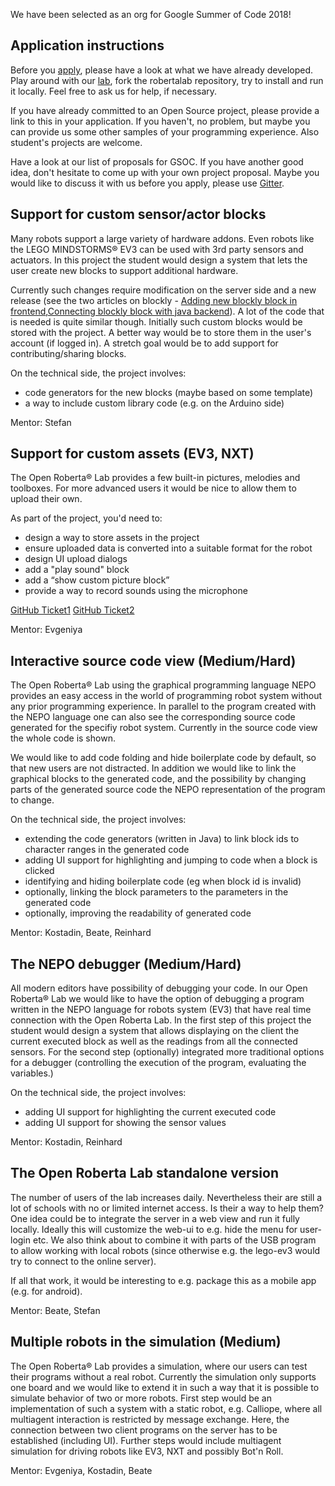 We have been selected as an org for Google Summer of Code 2018!

## Application instructions
Before you [apply](https://summerofcode.withgoogle.com/organizations/6256279438229504/), please have a look at what we have already developed. Play around with our [lab](https://lab.open-roberta.org), fork the robertalab repository, try to install and run it locally. Feel free to ask us for help, if necessary.

If you have already committed to an Open Source project, please provide a link to this in your application. If you haven't, no problem, but maybe you can provide us some other samples of your programming experience. Also student's projects are welcome.

Have a look at our list of proposals for GSOC. If you have another good idea, don't hesitate to come up with your own project proposal. Maybe you would like to discuss it with us before you apply, please use [Gitter](https://gitter.im/open-roberta-lab/GSoC).



## Support for custom sensor/actor blocks

Many robots support a large variety of hardware addons. Even robots like the LEGO MINDSTORMS® EV3 can be used with 3rd party sensors and actuators. In this project the student would design a system that lets the user create new blocks to support additional hardware.

Currently such changes require modification on the server side and a new release (see the two articles on blockly - [Adding new blockly block in frontend](https://github.com/OpenRoberta/robertalab/wiki/Adding-new-blockly-block-in-frontend),[Connecting blockly block with java backend](https://github.com/OpenRoberta/robertalab/wiki/Connecting-blockly-block-with-java-backend)). A lot of the code that is needed is quite similar though. Initially such custom blocks would be stored with the project. A better way would be to store them in the user's account (if logged in). A stretch goal would be to add support for contributing/sharing blocks.

On the technical side, the project involves:
* code generators for the new blocks (maybe based on some template)
* a way to include custom library code (e.g. on the Arduino side)

Mentor: Stefan

## Support for custom assets (EV3, NXT)

The Open Roberta® Lab provides a few built-in pictures, melodies and toolboxes. For more advanced users it would be nice to allow them to upload their own.

As part of the project, you'd need to:

* design a way to store assets in the project
* ensure uploaded data is converted into a suitable format for the robot
* design UI upload dialogs
* add a "play sound" block
* add a “show custom picture block”
* provide a way to record sounds using the microphone

[GitHub Ticket1](https://github.com/OpenRoberta/robertalab/issues/90)
[GitHub Ticket2](https://github.com/OpenRoberta/robertalab/issues/216)

Mentor: Evgeniya


## Interactive source code view (Medium/Hard)

The Open Roberta® Lab using the graphical programming language NEPO provides an easy access in the world of programming robot system without any prior programming experience. In parallel to the program created with the NEPO language one can also see the corresponding source code generated for the specifiy robot system. Currently in the source code view the whole code is shown.

We would like to add code folding and hide boilerplate code by default, so that new users are not distracted. In addition we would like to link the graphical blocks to the generated code, and the possibility by changing parts of the generated source code the NEPO representation of the program to change.

On the technical side, the project involves:

* extending the code generators (written in Java) to link block ids to character ranges in the generated code
* adding UI support for highlighting and jumping to code when a block is clicked
* identifying and hiding boilerplate code (eg when block id is invalid)
* optionally, linking the block parameters to the parameters in the generated code
* optionally, improving the readability of generated code

Mentor: Kostadin, Beate, Reinhard


## The NEPO debugger (Medium/Hard)

All modern editors have possibility of debugging your code. In our Open Roberta® Lab we would like to have the option of debugging a program written in the NEPO language for robots system (EV3) that have real time connection with the Open Roberta Lab. In the first step of this project the student would design a system that allows displaying on the client the current executed block as well as the readings from all the connected sensors. For the second step (optionally) integrated more traditional options for a debugger (controlling the execution of the program, evaluating the variables.)

On the technical side, the project involves:
* adding UI support for highlighting the current executed code
* adding UI support for showing the sensor values

Mentor: Kostadin, Reinhard

## The Open Roberta Lab standalone version
The number of users of the lab increases daily. Nevertheless their are still a lot of schools with no or limited internet access. Is their a way to help them?
One idea could be to integrate the server in a web view and run it fully locally. Ideally this will customize the web-ui to e.g. hide the menu for user-login etc.
We also think about to combine it with parts of the USB program to allow working with local robots (since otherwise e.g. the lego-ev3 would try to connect to the online server).

If all that work, it would be interesting to e.g. package this as a mobile app (e.g. for android).

Mentor: Beate, Stefan

## Multiple robots in the simulation (Medium)

The Open Roberta® Lab provides ​a simulation, where our users can test their programs without a real robot. Currently the simulation only supports one board and we would like to extend it in such a way that it is possible to simulate behavior of two or more robots. First step would be an implementation of such a system with a static robot, e.g. Calliope, where all multiagent interaction is restricted by message exchange.
Here, the connection between two client programs on the server has to be established (including UI).
Further steps would include multiagent simulation for driving robots like EV3, NXT and possibly Bot'n Roll.

Mentor: Evgeniya, Kostadin, Beate